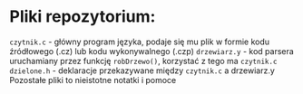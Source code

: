 # Pliki repozytorium:
`czytnik.c` - główny program języka, podaje się mu plik w formie kodu źródłowego (.cz) lub kodu wykonywalnego (.czp)
`drzewiarz.y` - kod parsera uruchamiany przez funkcję `robDrzewo()`, korzystać z tego ma `czytnik.c`
`dzielone.h` - deklaracje przekazywane między `czytnik.c` a drzewiarz.y
Pozostałe pliki to nieistotne notatki i pomoce 
